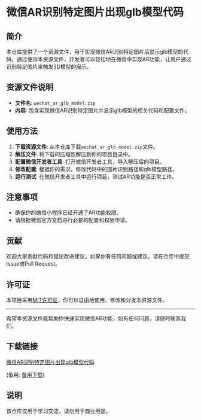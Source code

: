 # 微信AR识别特定图片出现glb模型代码

## 简介

本仓库提供了一个资源文件，用于实现微信AR识别特定图片后显示glb模型的代码。通过使用本资源文件，开发者可以轻松地在微信中实现AR功能，让用户通过识别特定图片来触发3D模型的展示。

## 资源文件说明

- **文件名**: `wechat_ar_glb_model.zip`
- **内容**: 包含实现微信AR识别特定图片并显示glb模型的相关代码和配置文件。

## 使用方法

1. **下载资源文件**: 从本仓库下载`wechat_ar_glb_model.zip`文件。
2. **解压文件**: 将下载的压缩包解压到你的项目目录中。
3. **配置微信开发者工具**: 打开微信开发者工具，导入解压后的项目。
4. **修改配置**: 根据你的需求，修改代码中的图片识别路径和glb模型路径。
5. **运行测试**: 在微信开发者工具中运行项目，测试AR功能是否正常工作。

## 注意事项

- 确保你的微信小程序已经开通了AR功能权限。
- 请根据微信官方文档进行必要的配置和权限申请。

## 贡献

欢迎大家贡献代码和提出改进建议。如果你有任何问题或建议，请在仓库中提交Issue或Pull Request。

## 许可证

本项目采用[MIT许可证](LICENSE)，你可以自由地使用、修改和分发本资源文件。

---

希望本资源文件能帮助你快速实现微信AR功能，如有任何问题，请随时联系我们。

## 下载链接
[微信AR识别特定图片出现glb模型代码](https://pan.quark.cn/s/5b88f21ffaab) 

(备用: [备用下载](https://pan.baidu.com/s/1vv5coXzQrX0NYNJTvlPFoA?pwd=1234))

## 说明

该仓库仅用于学习交流，请勿用于商业用途。
